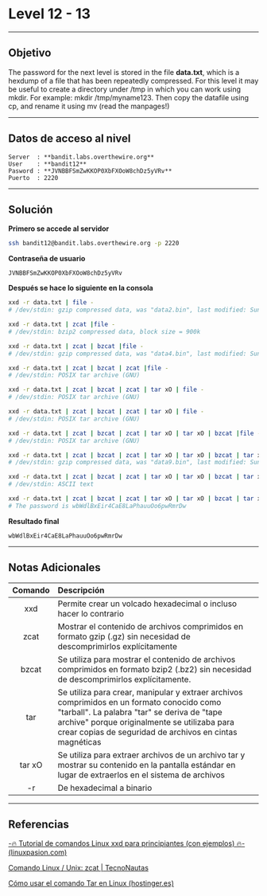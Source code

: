 # Level 12 - 13
---

## Objetivo 

The password for the next level is stored in the file **data.txt**, which is a hexdump of a file that has been repeatedly compressed. For this level it may be useful to create a directory under /tmp in which you can work using mkdir. For example: mkdir /tmp/myname123. Then copy the datafile using cp, and rename it using mv (read the manpages!)

---
## Datos de acceso al nivel 

```
Server  : **bandit.labs.overthewire.org**
User    : **bandit12**
Pasword : **JVNBBFSmZwKKOP0XbFXOoW8chDz5yVRv**
Puerto  : 2220 
```

---
## Solución 

**Primero se accede al servidor**
```bash
ssh bandit12@bandit.labs.overthewire.org -p 2220
```
**Contraseña de usuario**
```
JVNBBFSmZwKKOP0XbFXOoW8chDz5yVRv
```

**Después se hace lo siguiente en la consola**

```bash
xxd -r data.txt | file -
# /dev/stdin: gzip compressed data, was "data2.bin", last modified: Sun Apr 23 18:04:23 2023, max compression, from Unix

xxd -r data.txt | zcat |file -
# /dev/stdin: bzip2 compressed data, block size = 900k

xxd -r data.txt | zcat | bzcat |file -
# /dev/stdin: gzip compressed data, was "data4.bin", last modified: Sun Apr 23 18:04:23 2023, max compression, from Unix

xxd -r data.txt | zcat | bzcat | zcat |file -
# /dev/stdin: POSIX tar archive (GNU)

xxd -r data.txt | zcat | bzcat | zcat | tar xO | file -
# /dev/stdin: POSIX tar archive (GNU)

xxd -r data.txt | zcat | bzcat | zcat | tar xO | file -
# /dev/stdin: POSIX tar archive (GNU)

xxd -r data.txt | zcat | bzcat | zcat | tar xO | tar xO | bzcat |file -
# /dev/stdin: POSIX tar archive (GNU)

xxd -r data.txt | zcat | bzcat | zcat | tar xO | tar xO | bzcat | tar xO | file -
# /dev/stdin: gzip compressed data, was "data9.bin", last modified: Sun Apr 23 18:04:23 2023, max compression, from Unix

xxd -r data.txt | zcat | bzcat | zcat | tar xO | tar xO | bzcat | tar xO | zcat | file -
# /dev/stdin: ASCII text

xxd -r data.txt | zcat | bzcat | zcat | tar xO | tar xO | bzcat | tar xO | zcat
# The password is wbWdlBxEir4CaE8LaPhauuOo6pwRmrDw
```

**Resultado final**

```
wbWdlBxEir4CaE8LaPhauuOo6pwRmrDw
```

---
## Notas Adicionales 

|**Comando** | **Descripción** |
|:---------:|:-------------|
| xxd| Permite crear un volcado hexadecimal o incluso hacer lo contrario
| zcat |Mostrar el contenido de archivos comprimidos en formato gzip (.gz) sin necesidad de descomprimirlos explícitamente  |
| bzcat |Se utiliza para mostrar el contenido de archivos comprimidos en formato bzip2 (.bz2) sin necesidad de descomprimirlos explícitamente.|
| tar | Se utiliza para crear, manipular y extraer archivos comprimidos en un formato conocido como "tarball". La palabra "tar" se deriva de "tape archive" porque originalmente se utilizaba para crear copias de seguridad de archivos en cintas magnéticas
|tar xO| Se utiliza para extraer archivos de un archivo tar y mostrar su contenido en la pantalla estándar en lugar de extraerlos en el sistema de archivos|
| -r | De hexadecimal a binario |

---
## Referencias 

[-🔥 Tutorial de comandos Linux xxd para principiantes (con ejemplos) 🔥- (linuxpasion.com)](https://linuxpasion.com/tutorial-de-comandos-linux-xxd-para-principiantes-con-ejemplos)

[Comando Linux / Unix: zcat | TecnoNautas](https://tecnonautas.net/comando-linux-unix-zcat/#:~:text=Comando%20Linux%20%2F%20Unix%3A%20zcat%201%20Nombre%20gzip%2C,extraer%C3%A1%20todos%20los%20miembros%20a%20la%20vez.%20)

[Cómo usar el comando Tar en Linux (hostinger.es)](https://www.hostinger.es/tutoriales/como-usar-comando-tar-linux)
